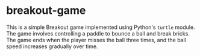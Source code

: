 # breakout-game
This is a simple Breakout game implemented using Python's `turtle` module. The game involves controlling a paddle to bounce a ball and break bricks. The game ends when the player misses the ball three times, and the ball speed increases gradually over time.
